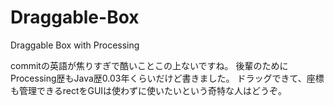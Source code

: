 # Draggable-Box
Draggable Box with Processing

commitの英語が焦りすぎで酷いことこの上ないですね。
後輩のためにProcessing歴もJava歴0.03年くらいだけど書きました。
ドラッグできて、座標も管理できるrectをGUIは使わずに使いたいという奇特な人はどうぞ。
